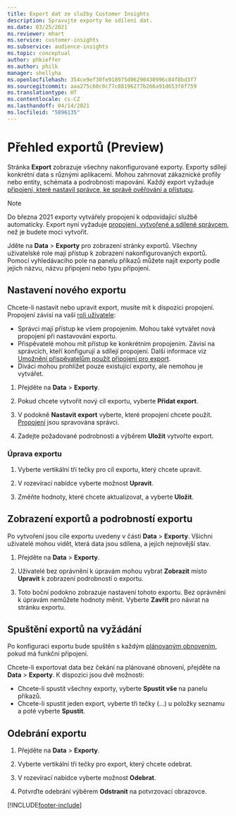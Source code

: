 ```yaml
---
title: Export dat ze služby Customer Insights
description: Spravujte exporty ke sdílení dat.
ms.date: 03/25/2021
ms.reviewer: mhart
ms.service: customer-insights
ms.subservice: audience-insights
ms.topic: conceptual
author: phkieffer
ms.author: philk
manager: shellyha
ms.openlocfilehash: 354ce9ef30fe918975d06290430996c84f8bd3f7
ms.sourcegitcommit: aaa275c60c0c77c88196277b266a91d653f8f759
ms.translationtype: HT
ms.contentlocale: cs-CZ
ms.lasthandoff: 04/14/2021
ms.locfileid: "5896135"
---
```

# <a name="exports-preview-overview"></a>Přehled exportů (Preview)

Stránka **Export** zobrazuje všechny nakonfigurované exporty. Exporty sdílejí konkrétní data s různými aplikacemi. Mohou zahrnovat zákaznické profily nebo entity, schémata a podrobnosti mapování. Každý export vyžaduje [připojení, které nastavil správce, ke správě ověřování a přístupu](connections.md).

> [!NOTE]
> Do března 2021 exporty vytvářely propojení k odpovídající službě automaticky. Export nyní vyžaduje [propojení, vytvořené a sdílené správcem](connections.md), než je budete moci vytvořit.

Jděte na **Data** > **Exporty** pro zobrazení stránky exportů. Všechny uživatelské role mají přístup k zobrazení nakonfigurovaných exportů. Pomocí vyhledávacího pole na panelu příkazů můžete najít exporty podle jejich názvu, názvu připojení nebo typu připojení.

## <a name="set-up-a-new-export"></a>Nastavení nového exportu

Chcete-li nastavit nebo upravit export, musíte mít k dispozici propojení. Propojení závisí na vaší [roli uživatele](permissions.md):
- Správci mají přístup ke všem propojením. Mohou také vytvářet nová propojení při nastavování exportu.
- Přispěvatelé mohou mít přístup ke konkrétním propojením. Závisí na správcích, kteří konfigurují a sdílejí propojení. Další informace viz [Umožnění přispěvatelům použít připojení pro export](connections.md#allow-contributors-to-use-a-connection-for-exports).
- Diváci mohou prohlížet pouze existující exporty, ale nemohou je vytvářet.

1. Přejděte na **Data** > **Exporty**.

1. Pokud chcete vytvořit nový cíl exportu, vyberte **Přidat export**.

1. V podokně **Nastavit export** vyberte, které propojení chcete použít. [Propojení](connections.md) jsou spravována správci. 

1. Zadejte požadované podrobnosti a výběrem **Uložit** vytvořte export.

### <a name="edit-an-export"></a>Úprava exportu

1. Vyberte vertikální tři tečky pro cíl exportu, který chcete upravit.

1. V rozevírací nabídce vyberte možnost **Upravit**.

1. Změňte hodnoty, které chcete aktualizovat, a vyberte **Uložit**.

## <a name="view-exports-and-export-details"></a>Zobrazení exportů a podrobností exportu

Po vytvoření jsou cíle exportu uvedeny v části **Data** > **Exporty**. Všichni uživatelé mohou vidět, která data jsou sdílena, a jejich nejnovější stav.

1. Přejděte na **Data** > **Exporty**.

1. Uživatelé bez oprávnění k úpravám mohou vybrat **Zobrazit** místo **Upravit** k zobrazení podrobností o exportu.

1. Toto boční podokno zobrazuje nastavení tohoto exportu. Bez oprávnění k úpravám nemůžete hodnoty měnit. Vyberte **Zavřít** pro návrat na stránku exportu.

## <a name="run-exports-on-demand"></a>Spuštění exportů na vyžádání

Po konfiguraci exportu bude spuštěn s každým [plánovaným obnovením](system.md#schedule-tab), pokud má funkční připojení.

Chcete-li exportovat data bez čekání na plánované obnovení, přejděte na **Data** > **Exporty**. K dispozici jsou dvě možnosti:

- Chcete-li spustit všechny exporty, vyberte **Spustit vše** na panelu příkazů. 
- Chcete-li spustit jeden export, vyberte tři tečky (...) u položky seznamu a poté vyberte **Spustit**.

## <a name="remove-an-export"></a>Odebrání exportu

1. Přejděte na **Data** > **Exporty**.

1. Vyberte vertikální tři tečky pro export, který chcete odebrat.

1. V rozevírací nabídce vyberte možnost **Odebrat**.

1. Potvrďte odebrání výběrem **Odstranit** na potvrzovací obrazovce.


[!INCLUDE[footer-include](../includes/footer-banner.md)]
